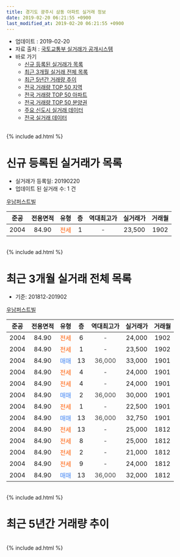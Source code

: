 ```yaml
---
title: 경기도 광주시 삼동 아파트 실거래 정보
date: 2019-02-20 06:21:55 +0900
last_modified_at: 2019-02-20 06:21:55 +0900
---
```


* 업데이트 : 2019-02-20
* 자료 출처 : [국토교통부 실거래가 공개시스템](http://rt.molit.go.kr)
* 바로 가기
    * [신규 등록된 실거래가 목록](#신규-등록된-실거래가-목록)
    * [최근 3개월 실거래 전체 목록](#최근-3개월-실거래-전체-목록)
    * [최근 5년간 거래량 추이](#최근-5년간-거래량-추이)
    * [전국 거래량 TOP 50 지역](https://inasie.github.io/apt-trade-info/최근-3개월-전국에서-가장-거래가-많이-발생한-지역)
    * [전국 거래량 TOP 50 아파트](https://inasie.github.io/apt-trade-info/최근-3개월-전국에서-가장-거래가-많이-발생한-아파트)
    * [전국 거래량 TOP 50 분양권](https://inasie.github.io/apt-trade-info/최근-3개월-전국에서-가장-거래가-많이-발생한-분양권)
    * [주요 신도시 실거래 데이터](https://inasie.github.io/apt-trade-info/주요-신도시)
    * [전국 실거래 데이터](https://inasie.github.io/apt-trade-info/전국)
<br>
{% include ad.html %}
<br>

# 신규 등록된 실거래가 목록
* 실거래가 등록일: 20190220
* 업데이트 된 실거래 수: 1 건


[우남퍼스트빌](https://search.naver.com/search.naver?query=%EA%B2%BD%EA%B8%B0%EB%8F%84+%EA%B4%91%EC%A3%BC%EC%8B%9C+%EC%82%BC%EB%8F%99+%EC%9A%B0%EB%82%A8%ED%8D%BC%EC%8A%A4%ED%8A%B8%EB%B9%8C)

|준공|전용면적|유형|층|역대최고가|실거래가|거래월|
|:---:|:---:|:---:|:---:|:---:|:---:|:---:|
|2004|84.90|<span style="color:#ff5a00">전세</span>|1|<span style="color:#444444">-</span>|23,500|1902|


<br>
{% include ad.html %}
<br>

# 최근 3개월 실거래 전체 목록
* 기준: 201812-201902


[우남퍼스트빌](https://search.naver.com/search.naver?query=%EA%B2%BD%EA%B8%B0%EB%8F%84+%EA%B4%91%EC%A3%BC%EC%8B%9C+%EC%82%BC%EB%8F%99+%EC%9A%B0%EB%82%A8%ED%8D%BC%EC%8A%A4%ED%8A%B8%EB%B9%8C)

|준공|전용면적|유형|층|역대최고가|실거래가|거래월|
|:---:|:---:|:---:|:---:|:---:|:---:|:---:|
|2004|84.90|<span style="color:#ff5a00">전세</span>|6|<span style="color:#444444">-</span>|24,000|1902|
|2004|84.90|<span style="color:#ff5a00">전세</span>|1|<span style="color:#444444">-</span>|23,500|1902|
|2004|84.90|<span style="color:#4285f3">매매</span>|13|<span style="color:#444444">36,000</span>|33,000|1901|
|2004|84.90|<span style="color:#ff5a00">전세</span>|4|<span style="color:#444444">-</span>|24,000|1901|
|2004|84.90|<span style="color:#ff5a00">전세</span>|4|<span style="color:#444444">-</span>|24,000|1901|
|2004|84.90|<span style="color:#4285f3">매매</span>|2|<span style="color:#444444">36,000</span>|30,000|1901|
|2004|84.90|<span style="color:#ff5a00">전세</span>|1|<span style="color:#444444">-</span>|22,500|1901|
|2004|84.90|<span style="color:#4285f3">매매</span>|13|<span style="color:#444444">36,000</span>|32,750|1901|
|2004|84.90|<span style="color:#ff5a00">전세</span>|13|<span style="color:#444444">-</span>|25,000|1812|
|2004|84.90|<span style="color:#ff5a00">전세</span>|8|<span style="color:#444444">-</span>|25,000|1812|
|2004|84.90|<span style="color:#ff5a00">전세</span>|2|<span style="color:#444444">-</span>|21,000|1812|
|2004|84.90|<span style="color:#ff5a00">전세</span>|9|<span style="color:#444444">-</span>|24,000|1812|
|2004|84.90|<span style="color:#4285f3">매매</span>|13|<span style="color:#444444">36,000</span>|32,000|1812|


<br>
{% include ad.html %}
<br>

# 최근 5년간 거래량 추이


<div style="width:100%;">
    <canvas id="deal_progress" height="200"></canvas>
</div>

<script>
new Chart(document.getElementById("deal_progress"), {
    type: 'line',
    data: {
        labels: ['201402','201403','201404','201405','201406','201407','201408','201409','201410','201411','201412','201501','201502','201503','201504','201505','201506','201507','201508','201509','201510','201511','201512','201601','201602','201603','201604','201605','201606','201607','201608','201609','201610','201611','201612','201701','201702','201703','201704','201705','201706','201707','201708','201709','201710','201711','201712','201801','201802','201803','201804','201805','201806','201807','201808','201809','201810','201811','201812','201901','201902'],
        datasets: [{
            label: '매매',
            pointRadius: 1,
            data: [2, 2, 2, 4, 4, 0, 5, 3, 4, 0, 3, 2, 4, 7, 1, 3, 4, 4, 2, 4, 5, 1, 1, 1, 1, 2, 3, 0, 3, 9, 7, 6, 2, 1, 0, 1, 0, 2, 0, 7, 2, 3, 0, 0, 3, 1, 3, 2, 2, 8, 4, 1, 2, 2, 6, 7, 4, 2, 1, 3, 0],
            borderColor: "rgba(255, 201, 14, 1)",
            backgroundColor: "rgba(255, 201, 14, 0.5)",
            fill: false,
            lineTension: 0
        },{
            label: '전월세',
            pointRadius: 1,
            data: [5, 4, 3, 3, 1, 4, 2, 4, 5, 6, 2, 10, 6, 3, 1, 2, 3, 2, 3, 4, 1, 6, 1, 2, 0, 1, 5, 1, 4, 3, 6, 2, 6, 2, 0, 5, 3, 3, 6, 2, 3, 3, 3, 6, 6, 1, 2, 3, 1, 3, 0, 2, 4, 5, 1, 1, 2, 4, 4, 3, 2],
            borderColor: "rgba(0, 141, 185, 1)",
            backgroundColor: "rgba(0, 141, 185, 0.5)",
            fill: false,
            lineTension: 0
        }
        ]
    },
    options: {
        responsive: true,
        title: {
            display: false
        },
        tooltips: {
            mode: 'index',
            intersect: false
        },
        hover: {
            mode: 'nearest',
            intersect: true
        },
        scales: {
            xAxes: [{
                display: true,
                scaleLabel: {
                    display: true,
                    labelString: '년/월'
                }
            }],
            yAxes: [{
                display: true,
                ticks: {
                    suggestedMin: 0,
                },
                scaleLabel: {
                    display: true,
                    labelString: '실거래 수'
                }
            }]
        }
    }
});

</script>


<br>
{% include ad.html %}
<br>

